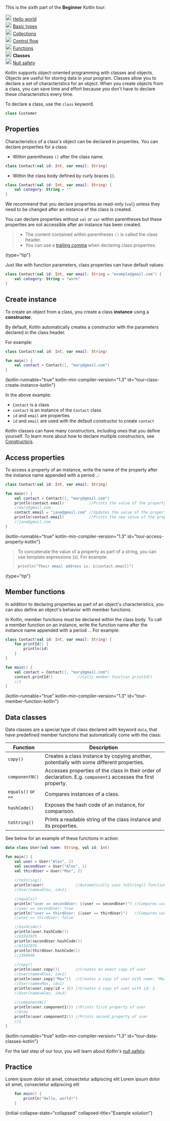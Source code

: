 [//]: # (title: Classes I)

<microformat>
    <p>This is the sixth part of the <strong>Beginner</strong> Kotlin tour:</p>
    <p><img src="icon-1-done.svg" width="20" alt="First step" /> <a href="kotlin-tour-hello-world.md">Hello world</a><br />
        <img src="icon-2-done.svg" width="20" alt="Second step" /> <a href="kotlin-tour-types.md">Basic types</a><br />
        <img src="icon-3-done.svg" width="20" alt="Third step" /> <a href="kotlin-tour-collections.md">Collections</a><br />
        <img src="icon-4-done.svg" width="20" alt="Fourth step" /> <a href="kotlin-tour-control-flow.md">Control flow</a><br />
        <img src="icon-5-done.svg" width="20" alt="Fifth step" /> <a href="kotlin-tour-functions.md">Functions</a><br />
        <img src="icon-6.svg" width="20" alt="Sixth step" /> <strong>Classes</strong><br />
        <img src="icon-7-todo.svg" width="20" alt="Final step" /> <a href="kotlin-tour-null-safety.md">Null safety</a></p>
</microformat>

Kotlin supports object-oriented programming with classes and objects. Objects are useful for storing data in your program.
Classes allow you to declare a set of characteristics for an object. When you create objects from a class, you can save
time and effort because you don't have to declare these characteristics every time.

To declare a class, use the `class` keyword. 

```kotlin
class Customer
```

## Properties

Characteristics of a class's object can be declared in properties. You can declare properties for a class:
* Within parentheses `()` after the class name.
```kotlin
class Contact(val id: Int, var email: String)
```
* Within the class body defined by curly braces `{}`.
```kotlin
class Contact(val id: Int, var email: String) {
    val category: String = ""
}
```

We recommend that you declare properties as read-only (`val`) unless they need to be changed after an instance of the class
is created.

You can declare properties without `val` or `var` within parentheses but these properties are not accessible after an 
instance has been created.

> * The content contained within parentheses `()` is called the class header.
> * You can use a [trailing comma](coding-conventions.md#trailing-commas) when declaring class properties.
>
{type="tip"}

Just like with function parameters, class properties can have default values:
```kotlin
class Contact(val id: Int, var email: String = "example@gmail.com") {
    val category: String = "work"
}
```

## Create instance

To create an object from a class, you create a class **instance** using a **constructor**.

By default, Kotlin automatically creates a constructor with the parameters declared in the class header.

For example:
```kotlin
class Contact(val id: Int, var email: String)

fun main() {
    val contact = Contact(1, "mary@gmail.com")
}
```
{kotlin-runnable="true" kotlin-min-compiler-version="1.3" id="tour-class-create-instance-kotlin"}

In the above example:
* `Contact` is a class
* `contact` is an instance of the `Contact` class
* `id` and `email` are properties
* `id` and `email` are used with the default constructor to create `contact`

Kotlin classes can have many constructors, including ones that you define yourself. To learn more about how to declare 
multiple constructors, see [Constructors](classes.md#constructors).

## Access properties

To access a property of an instance, write the name of the property after the instance name appended with a period `.`:

```kotlin
class Contact(val id: Int, var email: String)

fun main() {
    val contact = Contact(1, "mary@gmail.com")
    println(contact.email)           //Prints the value of the property: email
    //mary@gmail.com
    contact.email = "jane@gmail.com" //Updates the value of the property: email
    println(contact.email)           //Prints the new value of the property: email
    //jane@gmail.com
}
```
{kotlin-runnable="true" kotlin-min-compiler-version="1.3" id="tour-access-property-kotlin"}

> To concatenate the value of a property as part of a string, you can use template expressions (`$`).
> For example:
> ```kotlin
> println("Their email address is: ${contact.email}")
> ```
>
{type="tip"}

## Member functions

In addition to declaring properties as part of an object's characteristics, you can also define an object's behavior 
with member functions.

In Kotlin, member functions must be declared within the class body. To call a member function on an instance, write the 
function name after the instance name appended with a period `.`. For example:

```kotlin
class Contact(val id: Int, var email: String) {
    fun printId() {
        println(id)
    }
}

fun main() {
    val contact = Contact(1, "mary@gmail.com")
    contact.printId()           //Calls member function printId()
    //1
}
```
{kotlin-runnable="true" kotlin-min-compiler-version="1.3" id="tour-member-function-kotlin"}

## Data classes

<!-- Rewrite intro to explain why data classes are useful -->

Data classes are a special type of class declared with keyword `data`, that have predefined member functions that
automatically come with the class:

| Function           | Description                                                                                                    |
|--------------------|----------------------------------------------------------------------------------------------------------------|
| `copy()`           | Creates a class instance by copying another, potentially with some different properties.                       |
| `componentN()`     | Accesses properties of the class in their order of declaration. E.g. `component1` accesses the first property. |
| `equals()` or `==` | Compares instances of a class.                                                                                 |
| `hashCode()`       | Exposes the hash code of an instance, for comparison.                                                          |
| `toString()`       | Prints a readable string of the class instance and its properties.                                             |

See below for an example of these functions in action:

```kotlin
data class User(val name: String, val id: Int)

fun main() {
    val user = User("Alex", 1)
    val secondUser = User("Alex", 1)
    val thirdUser = User("Max", 2)
    
    //toString()
    println(user)              //Automatically uses toString() function so that output is easy to read
    //User(name=Alex, id=1)

    //equals()
    println("user == secondUser: ${user == secondUser}") //Compares user to second user
    //user == secondUser: true
    println("user == thirdUser: ${user == thirdUser}")   //Compares user to third user
    //user == thirdUser: false

    //hashCode()
    println(user.hashCode())
    //63347075
    println(secondUser.hashCode())
    //63347075
    println(thirdUser.hashCode())
    //2390846
    
    //copy()
    println(user.copy())       //Creates an exact copy of user
    //User(name=Alex, id=1)
    println(user.copy("Max"))  //Creates a copy of user with name: "Max"
    //User(name=Max, id=1)
    println(user.copy(id = 3)) //Creates a copy of user with id: 3
    //User(name=Alex, id=3)
    
    //componentN()
    println(user.component1()) //Prints first property of user
    //Alex
    println(user.component2()) //Prints second property of user
    //1
}
```
{kotlin-runnable="true" kotlin-min-compiler-version="1.3" id="tour-data-classes-kotlin"}

For the last step of our tour, you will learn about Kotlin's [null safety](kotlin-tour-null-safety.md).

## Practice

<deflist collapsible="true">
    <def title="Exercise 1">
        Lorem ipsum dolor sit amet, consectetur adipiscing elit
    </def>
</deflist>

<deflist collapsible="true">
    <def title="Hint">
        Lorem ipsum dolor sit amet, consectetur adipiscing elit
    </def>
</deflist>

```kotlin
    fun main() {
        println("Hello, world!")
    }
```
{initial-collapse-state="collapsed" collapsed-title="Example solution"}
